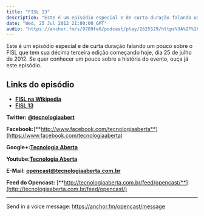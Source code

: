 ```yaml
---
title: "FISL 13"
description: "Este é um episódio especial e de curta duração falando um pouco sobre o FISL que tem sua décima terceira edição começando hoje, dia 25 de julho de 201..."
date: "Wed, 25 Jul 2012 21:00:00 GMT"
audio: "https://anchor.fm/s/9789fe8/podcast/play/2625529/https%3A%2F%2Fd3ctxlq1ktw2nl.cloudfront.net%2Fstaging%2F2020-02-15%2F3fff5bbf3b9753d3f835c25a599aef14.m4a"
---
```


Este é um episódio especial e de curta duração falando um pouco sobre o FISL que tem sua décima terceira edição começando hoje, dia 25 de julho de 2012. Se quer conhecer um pouco sobre a história do evento, ouça já este episódio.


**Links do episódio**
---------------------


* [**FISL na Wikipedia**](http://pt.wikipedia.org/wiki/Fisl)
* [**FISL 13**](http://softwarelivre.org/fisl13)


**Twitter:** [**@tecnologiaabert**](http://twitter.com/tecnologiaabert)


**Facebook:**[**http://www.facebook.com/tecnologiaaberta**](https://www.facebook.com/tecnologiaaberta)


**Google+:**[**Tecnologia Aberta**](https://plus.google.com/u/0/b/114491525240353631044/114491525240353631044/about)


**Youtube:**[**Tecnologia Aberta**](http://youtube.com/tecnologiaaberta)


**E-Mail:** [**opencast@tecnologiaaberta.com.br**](mailto:opencast@tecnologiaaberta.com.br)


**Feed do Opencast:** [**http://tecnologiaaberta.com.br/feed/opencast/**](http://tecnologiaaberta.com.br/feed/opencast/)



--- 

Send in a voice message: https://anchor.fm/opencast/message